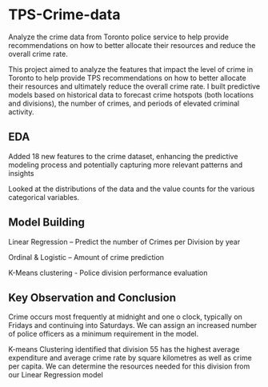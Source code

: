 # TPS-Crime-data
Analyze the crime data from Toronto police service to help provide recommendations on how to better allocate their resources and reduce the overall crime rate.

This project aimed to analyze the features that impact the level of crime in Toronto to help provide TPS recommendations on how to better allocate their resources 
and ultimately reduce the overall crime rate. I built predictive models based on historical data to forecast crime hotspots (both locations and divisions), 
the number of crimes, and periods of elevated criminal activity. 
## EDA
Added 18 new features to the crime dataset, enhancing the predictive modeling process and potentially capturing more relevant patterns and insights

Looked at the distributions of the data and the value counts for the various categorical variables. 
## Model Building
Linear Regression – Predict the number of Crimes per Division by year

Ordinal & Logistic – Amount of crime prediction

K-Means clustering - Police division performance evaluation
## Key Observation and Conclusion
Crime occurs most frequently at midnight and one o clock, typically on Fridays and continuing into Saturdays. We can assign an increased number of police officers as a minimum requirement in the model.

K-means Clustering identified that division 55 has the highest average expenditure and average crime rate by square kilometres as well as crime per capita. We can determine the resources needed for this division from our Linear Regression model
